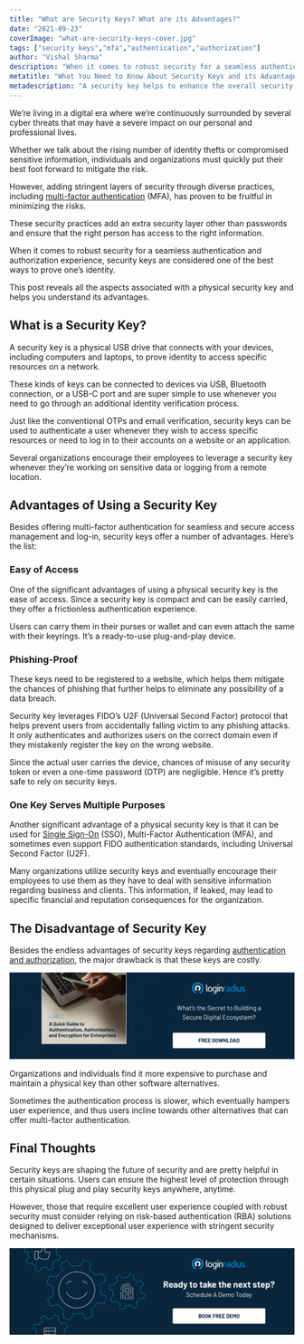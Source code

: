 ```yaml
---
title: "What are Security Keys? What are its Advantages?"
date: "2021-09-23"
coverImage: "what-are-security-keys-cover.jpg"
tags: ["security keys","mfa","authentication","authorization"]
author: "Vishal Sharma" 
description: "When it comes to robust security for a seamless authentication and authorization experience, security keys are considered one of the best ways to prove one’s identity. These security practices add an extra security layer other than passwords and ensure that the right person has access to the right information."
metatitle: "What You Need to Know About Security Keys and its Advantages"
metadescription: "A security key helps to enhance the overall security mechanism by adding another layer of authentication. This post reveals all the aspects of using security keys."
---
```



We’re living in a digital era where we’re continuously surrounded by several cyber threats that may have a severe impact on our personal and professional lives.  

Whether we talk about the rising number of identity thefts or compromised sensitive information, individuals and organizations must quickly put their best foot forward to mitigate the risk. 

However, adding stringent layers of security through diverse practices, including [multi-factor authentication](https://www.loginradius.com/blog/engineering/why-mfa-important/) (MFA), has proven to be fruitful in minimizing the risks. 

These security practices add an extra security layer other than passwords and ensure that the right person has access to the right information. 

When it comes to robust security for a seamless authentication and authorization experience, security keys are considered one of the best ways to prove one’s identity. 

This post reveals all the aspects associated with a physical security key and helps you understand its advantages. 


## What is a Security Key? 

A security key is a physical USB drive that connects with your devices, including computers and laptops, to prove identity to access specific resources on a network. 

These kinds of keys can be connected to devices via USB, Bluetooth connection, or a USB-C port and are super simple to use whenever you need to go through an additional identity verification process. 

Just like the conventional OTPs and email verification, security keys can be used to authenticate a user whenever they wish to access specific resources or need to log in to their accounts on a website or an application. 

Several organizations encourage their employees to leverage a security key whenever they’re working on sensitive data or logging from a remote location. 


## Advantages of Using a Security Key

Besides offering multi-factor authentication for seamless and secure access management and log-in, security keys offer a number of advantages. Here’s the list: 


### Easy of Access

One of the significant advantages of using a physical security key is the ease of access. Since a security key is compact and can be easily carried, they offer a frictionless authentication experience. 

Users can carry them in their purses or wallet and can even attach the same with their keyrings. It’s a ready-to-use plug-and-play device. 


### Phishing-Proof

These keys need to be registered to a website, which helps them mitigate the chances of phishing that further helps to eliminate any possibility of a data breach. 

Security key leverages FIDO’s U2F (Universal Second Factor) protocol that helps prevent users from accidentally falling victim to any phishing attacks. It only authenticates and authorizes users on the correct domain even if they mistakenly register the key on the wrong website. 

Since the actual user carries the device, chances of misuse of any security token or even a one-time password (OTP) are negligible. Hence it’s pretty safe to rely on security keys. 


### One Key Serves Multiple Purposes

Another significant advantage of a physical security key is that it can be used for [Single Sign-On](https://www.loginradius.com/blog/identity/what-is-single-sign-on/) (SSO), Multi-Factor Authentication (MFA), and sometimes even support FIDO authentication standards, including Universal Second Factor (U2F). 

Many organizations utilize security keys and eventually encourage their employees to use them as they have to deal with sensitive information regarding business and clients. This information, if leaked, may lead to specific financial and reputation consequences for the organization. 


## The Disadvantage of Security Key

Besides the endless advantages of security keys regarding [authentication and authorization](https://www.loginradius.com/blog/identity/authentication-vs-authorization-infographic/), the major drawback is that these keys are costly. 

[![GD-to-auth](GD-to-auth.png)](https://www.loginradius.com/resource/a-quick-guide-to-authentication-authorization-and-encryption/)

Organizations and individuals find it more expensive to purchase and maintain a physical key than other software alternatives. 

Sometimes the authentication process is slower, which eventually hampers user experience, and thus users incline towards other alternatives that can offer multi-factor authentication.


## Final Thoughts 

Security keys are shaping the future of security and are pretty helpful in certain situations. Users can ensure the highest level of protection through this physical plug and play security keys anywhere, anytime. 

However, those that require excellent user experience coupled with robust security must consider relying on risk-based authentication (RBA) solutions designed to deliver exceptional user experience with stringent security mechanisms. 



[![book-a-demo-loginradius](../../assets/book-a-demo-loginradius.png)](https://www.loginradius.com/book-a-demo/)
